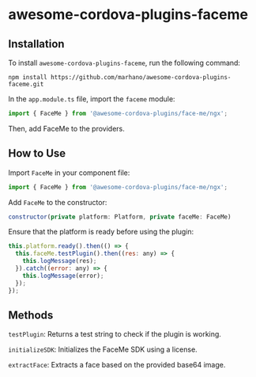 # awesome-cordova-plugins-faceme

## Installation
To install `awesome-cordova-plugins-faceme`, run the following command:

    npm install https://github.com/marhano/awesome-cordova-plugins-faceme.git


In the `app.module.ts` file, import the `faceme` module:
```javascript
import { FaceMe } from '@awesome-cordova-plugins/face-me/ngx';
```
Then, add FaceMe to the providers.

## How to Use

Import `FaceMe` in your component file:
```js
import { FaceMe } from '@awesome-cordova-plugins/face-me/ngx';
```

Add `FaceMe` to the constructor:
```js
constructor(private platform: Platform, private faceMe: FaceMe)
```
Ensure that the platform is ready before using the plugin:
```js
this.platform.ready().then(() => {
  this.faceMe.testPlugin().then((res: any) => {
    this.logMessage(res);
  }).catch((error: any) => {
    this.logMessage(error);
  });
});
```


## Methods
`testPlugin`: Returns a test string to check if the plugin is working.

`initializeSDK`: Initializes the FaceMe SDK using a license.

`extractFace`: Extracts a face based on the provided base64 image.
